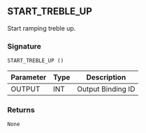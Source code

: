 ## START\_TREBLE\_UP

Start ramping treble up.


### Signature

`START_TREBLE_UP ()`


| Parameter | Type | Description       |
| --------- | ---- | ----------------- |
| OUTPUT    | INT  | Output Binding ID |



### Returns

`None`